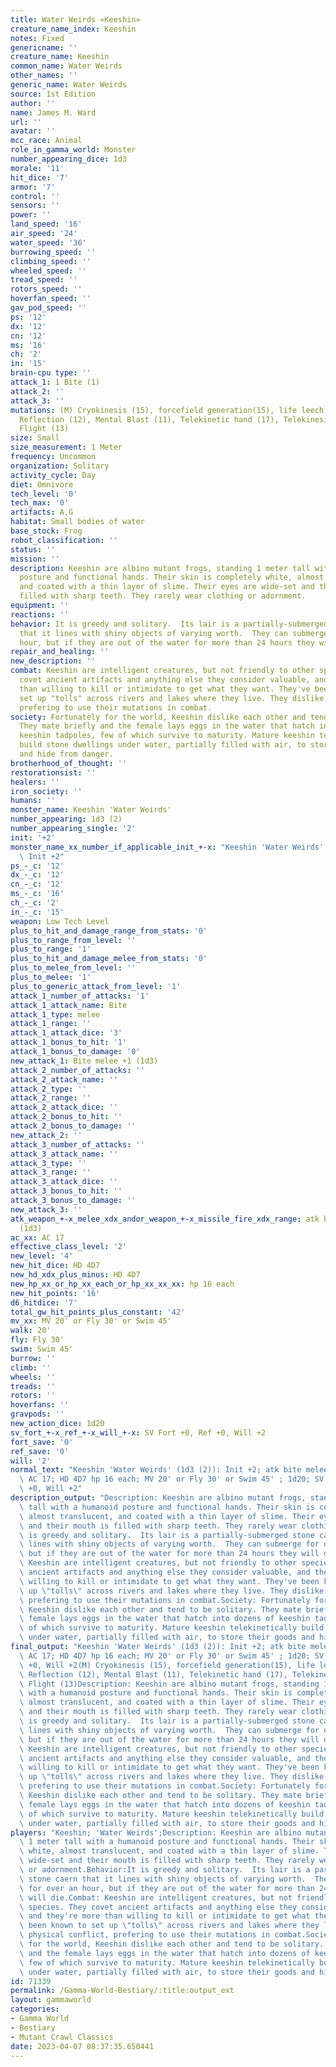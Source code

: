 ```yaml
---
title: Water Weirds «Keeshin»
creature_name_index: Keeshin
notes: Fixed
genericname: ''
creature_name: Keeshin
common_name: Water Weirds
other_names: ''
generic_name: Water Weirds
source: 1st Edition
author: ''
name: James M. Ward
url: ''
avatar: ''
mcc_race: Animal
role_in_gamma_world: Monster
number_appearing_dice: 1d3
morale: '11'
hit_dice: '7'
armor: '7'
control: ''
sensors: ''
power: ''
land_speed: '16'
air_speed: '24'
water_speed: '36'
burrowing_speed: ''
climbing_speed: ''
wheeled_speed: ''
tread_speed: ''
rotors_speed: ''
hoverfan_speed: ''
gav_pod_speed: ''
ps: '12'
dx: '12'
cn: '12'
ms: '16'
ch: '2'
in: '15'
brain-cpu type: ''
attack_1: 1 Bite (1)
attack_2: ''
attack_3: ''
mutations: (M) Cryokinesis (15), forcefield generation(15), life leech (15), Mental
  Reflection (12), Mental Blast (11), Telekinetic hand (17), Telekinesis(16) Telekinetic
  Flight (13)
size: Small
size_measurement: 1 Meter
frequency: Uncommon
organization: Solitary
activity_cycle: Day
diet: Omnivore
tech_level: '0'
tech_max: '0'
artifacts: A,G
habitat: Small bodies of water
base_stock: Frog
robot_classification: ''
status: ''
mission: ''
description: Keeshin are albino mutant frogs, standing 1 meter tall with a humanoid
  posture and functional hands. Their skin is completely white, almost translucent,
  and coated with a thin layer of slime. Their eyes are wide-set and their mouth is
  filled with sharp teeth. They rarely wear clothing or adornment.
equipment: ''
reactions: ''
behavior: It is greedy and solitary.  Its lair is a partially-submerged stone caern
  that it lines with shiny objects of varying worth.  They can submerge for over an
  hour, but if they are out of the water for more than 24 hours they will die.
repair_and_healing: ''
new_description: ''
combat: Keeshin are intelligent creatures, but not friendly to other species. They
  covet ancient artifacts and anything else they consider valuable, and they're more
  than willing to kill or intimidate to get what they want. They've been known to
  set up "tolls" across rivers and lakes where they live. They dislike physical conflict,
  prefering to use their mutations in combat.
society: Fortunately for the world, Keeshin dislike each other and tend to be solitary.
  They mate briefly and the female lays eggs in the water that hatch into dozens of
  keeshin tadpoles, few of which survive to maturity. Mature keeshin telekinetically
  build stone dwellings under water, partially filled with air, to store their goods
  and hide from danger.
brotherhood_of_thought: ''
restorationsist: ''
healers: ''
iron_society: ''
humans: ''
monster_name: Keeshin 'Water Weirds'
number_appearing: 1d3 (2)
number_appearing_single: '2'
init: '+2'
monster_name_xx_number_if_applicable_init_+-x: "Keeshin 'Water Weirds' (1d3 (2)):\
  \ Init +2"
ps_-_c: '12'
dx_-_c: '12'
cn_-_c: '12'
ms_-_c: '16'
ch_-_c: '2'
in_-_c: '15'
weapon: Low Tech Level
plus_to_hit_and_damage_range_from_stats: '0'
plus_to_range_from_level: ''
plus_to_range: '1'
plus_to_hit_and_damage_melee_from_stats: '0'
plus_to_melee_from_level: ''
plus_to_melee: '1'
plus_to_generic_attack_from_level: '1'
attack_1_number_of_attacks: '1'
attack_1_attack_name: Bite
attack_1_type: melee
attack_1_range: ''
attack_1_attack_dice: '3'
attack_1_bonus_to_hit: '1'
attack_1_bonus_to_damage: '0'
new_attack_1: Bite melee +1 (1d3)
attack_2_number_of_attacks: ''
attack_2_attack_name: ''
attack_2_type: ''
attack_2_range: ''
attack_2_attack_dice: ''
attack_2_bonus_to_hit: ''
attack_2_bonus_to_damage: ''
new_attack_2: ''
attack_3_number_of_attacks: ''
attack_3_attack_name: ''
attack_3_type: ''
attack_3_range: ''
attack_3_attack_dice: ''
attack_3_bonus_to_hit: ''
attack_3_bonus_to_damage: ''
new_attack_3: ''
atk_weapon_+-x_melee_xdx_andor_weapon_+-x_missile_fire_xdx_range: atk bite melee +1
  (1d3)
ac_xx: AC 17
effective_class_level: '2'
new_level: '4'
new_hit_dice: HD 4D7
new_hd_xdx_plus_minus: HD 4D7
new_hp_xx_or_hp_xx_each_or_hp_xx_xx_xx: hp 16 each
new_hit_points: '16'
d6_hitdice: '7'
total_gw_hit_points_plus_constant: '42'
mv_xx: MV 20' or Fly 30' or Swim 45'
walk: 20'
fly: Fly 30'
swim: Swim 45'
burrow: ''
climb: ''
wheels: ''
treads: ''
rotors: ''
hoverfans: ''
gravpods: ''
new_action_dice: 1d20
sv_fort_+-x_ref_+-x_will_+-x: SV Fort +0, Ref +0, Will +2
fort_save: '0'
ref_save: '0'
will: '2'
normal_text: "Keeshin 'Water Weirds' (1d3 (2)): Init +2; atk bite melee +1 (1d3);\
  \ AC 17; HD 4D7 hp 16 each; MV 20' or Fly 30' or Swim 45' ; 1d20; SV Fort +0, Ref\
  \ +0, Will +2"
description_output: "Description: Keeshin are albino mutant frogs, standing 1 meter\
  \ tall with a humanoid posture and functional hands. Their skin is completely white,\
  \ almost translucent, and coated with a thin layer of slime. Their eyes are wide-set\
  \ and their mouth is filled with sharp teeth. They rarely wear clothing or adornment.Behavior:It\
  \ is greedy and solitary.  Its lair is a partially-submerged stone caern that it\
  \ lines with shiny objects of varying worth.  They can submerge for over an hour,\
  \ but if they are out of the water for more than 24 hours they will die.Combat:\
  \ Keeshin are intelligent creatures, but not friendly to other species. They covet\
  \ ancient artifacts and anything else they consider valuable, and they're more than\
  \ willing to kill or intimidate to get what they want. They've been known to set\
  \ up \"tolls\" across rivers and lakes where they live. They dislike physical conflict,\
  \ prefering to use their mutations in combat.Society: Fortunately for the world,\
  \ Keeshin dislike each other and tend to be solitary. They mate briefly and the\
  \ female lays eggs in the water that hatch into dozens of keeshin tadpoles, few\
  \ of which survive to maturity. Mature keeshin telekinetically build stone dwellings\
  \ under water, partially filled with air, to store their goods and hide from danger."
final_output: "Keeshin 'Water Weirds' (1d3 (2)): Init +2; atk bite melee +1 (1d3);\
  \ AC 17; HD 4D7 hp 16 each; MV 20' or Fly 30' or Swim 45' ; 1d20; SV Fort +0, Ref\
  \ +0, Will +2(M) Cryokinesis (15), forcefield generation(15), life leech (15), Mental\
  \ Reflection (12), Mental Blast (11), Telekinetic hand (17), Telekinesis(16) Telekinetic\
  \ Flight (13)Description: Keeshin are albino mutant frogs, standing 1 meter tall\
  \ with a humanoid posture and functional hands. Their skin is completely white,\
  \ almost translucent, and coated with a thin layer of slime. Their eyes are wide-set\
  \ and their mouth is filled with sharp teeth. They rarely wear clothing or adornment.Behavior:It\
  \ is greedy and solitary.  Its lair is a partially-submerged stone caern that it\
  \ lines with shiny objects of varying worth.  They can submerge for over an hour,\
  \ but if they are out of the water for more than 24 hours they will die.Combat:\
  \ Keeshin are intelligent creatures, but not friendly to other species. They covet\
  \ ancient artifacts and anything else they consider valuable, and they're more than\
  \ willing to kill or intimidate to get what they want. They've been known to set\
  \ up \"tolls\" across rivers and lakes where they live. They dislike physical conflict,\
  \ prefering to use their mutations in combat.Society: Fortunately for the world,\
  \ Keeshin dislike each other and tend to be solitary. They mate briefly and the\
  \ female lays eggs in the water that hatch into dozens of keeshin tadpoles, few\
  \ of which survive to maturity. Mature keeshin telekinetically build stone dwellings\
  \ under water, partially filled with air, to store their goods and hide from danger."
players: "Keeshin; 'Water Weirds';Description: Keeshin are albino mutant frogs, standing\
  \ 1 meter tall with a humanoid posture and functional hands. Their skin is completely\
  \ white, almost translucent, and coated with a thin layer of slime. Their eyes are\
  \ wide-set and their mouth is filled with sharp teeth. They rarely wear clothing\
  \ or adornment.Behavior:It is greedy and solitary.  Its lair is a partially-submerged\
  \ stone caern that it lines with shiny objects of varying worth.  They can submerge\
  \ for over an hour, but if they are out of the water for more than 24 hours they\
  \ will die.Combat: Keeshin are intelligent creatures, but not friendly to other\
  \ species. They covet ancient artifacts and anything else they consider valuable,\
  \ and they're more than willing to kill or intimidate to get what they want. They've\
  \ been known to set up \"tolls\" across rivers and lakes where they live. They dislike\
  \ physical conflict, prefering to use their mutations in combat.Society: Fortunately\
  \ for the world, Keeshin dislike each other and tend to be solitary. They mate briefly\
  \ and the female lays eggs in the water that hatch into dozens of keeshin tadpoles,\
  \ few of which survive to maturity. Mature keeshin telekinetically build stone dwellings\
  \ under water, partially filled with air, to store their goods and hide from danger.|"
id: 71339
permalink: /Gamma-World-Bestiary/:title:output_ext
layout: gammaworld
categories:
- Gamma World
- Bestiary
- Mutant Crawl Classics
date: 2023-04-07 08:37:35.650441
---
```

